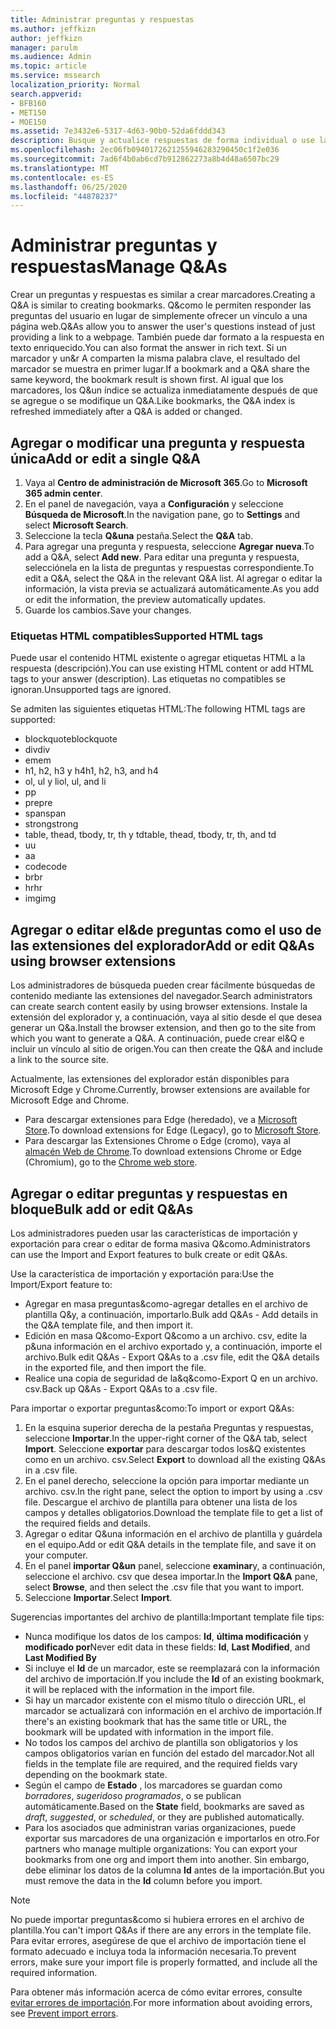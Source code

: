 ```yaml
---
title: Administrar preguntas y respuestas
ms.author: jeffkizn
author: jeffkizn
manager: parulm
ms.audience: Admin
ms.topic: article
ms.service: mssearch
localization_priority: Normal
search.appverid:
- BFB160
- MET150
- MOE150
ms.assetid: 7e3432e6-5317-4d63-90b0-52da6fddd343
description: Busque y actualice respuestas de forma individual o use las herramientas de búsqueda de Microsoft disponibles para editar las preguntas más&de una vez.
ms.openlocfilehash: 2ec06fb0940172621255946283290450c1f2e036
ms.sourcegitcommit: 7ad6f4b0ab6cd7b912862273a8b4d48a6507bc29
ms.translationtype: MT
ms.contentlocale: es-ES
ms.lasthandoff: 06/25/2020
ms.locfileid: "44878237"
---
```

# <a name="manage-qas"></a><span data-ttu-id="1eb5e-103">Administrar preguntas y respuestas</span><span class="sxs-lookup"><span data-stu-id="1eb5e-103">Manage Q&As</span></span>

<span data-ttu-id="1eb5e-104">Crear un preguntas y respuestas es similar a crear marcadores.</span><span class="sxs-lookup"><span data-stu-id="1eb5e-104">Creating a Q&A is similar to creating bookmarks.</span></span> <span data-ttu-id="1eb5e-105">Q&como le permiten responder las preguntas del usuario en lugar de simplemente ofrecer un vínculo a una página web.</span><span class="sxs-lookup"><span data-stu-id="1eb5e-105">Q&As allow you to answer the user's questions instead of just providing a link to a webpage.</span></span> <span data-ttu-id="1eb5e-106">También puede dar formato a la respuesta en texto enriquecido.</span><span class="sxs-lookup"><span data-stu-id="1eb5e-106">You can also format the answer in rich text.</span></span> <span data-ttu-id="1eb5e-107">Si un marcador y un&r A comparten la misma palabra clave, el resultado del marcador se muestra en primer lugar.</span><span class="sxs-lookup"><span data-stu-id="1eb5e-107">If a bookmark and a Q&A share the same keyword, the bookmark result is shown first.</span></span> <span data-ttu-id="1eb5e-108">Al igual que los marcadores, los Q&un índice se actualiza inmediatamente después de que se agregue o se modifique un Q&A.</span><span class="sxs-lookup"><span data-stu-id="1eb5e-108">Like bookmarks, the Q&A index is refreshed immediately after a Q&A is added or changed.</span></span>

## <a name="add-or-edit-a-single-qa"></a><span data-ttu-id="1eb5e-109">Agregar o modificar una pregunta y respuesta única</span><span class="sxs-lookup"><span data-stu-id="1eb5e-109">Add or edit a single Q&A</span></span>

1. <span data-ttu-id="1eb5e-110">Vaya al **Centro de administración de Microsoft 365**.</span><span class="sxs-lookup"><span data-stu-id="1eb5e-110">Go to **Microsoft 365 admin center**.</span></span>
1. <span data-ttu-id="1eb5e-111">En el panel de navegación, vaya a **Configuración** y seleccione **Búsqueda de Microsoft**.</span><span class="sxs-lookup"><span data-stu-id="1eb5e-111">In the navigation pane, go to **Settings** and select **Microsoft Search**.</span></span>
1. <span data-ttu-id="1eb5e-112">Seleccione la tecla **Q&una** pestaña.</span><span class="sxs-lookup"><span data-stu-id="1eb5e-112">Select the **Q&A** tab.</span></span>
1. <span data-ttu-id="1eb5e-113">Para agregar una pregunta y respuesta, seleccione **Agregar nueva**.</span><span class="sxs-lookup"><span data-stu-id="1eb5e-113">To add a Q&A, select **Add new**.</span></span>
<span data-ttu-id="1eb5e-114">Para editar una pregunta y respuesta, selecciónela en la lista de preguntas y respuestas correspondiente.</span><span class="sxs-lookup"><span data-stu-id="1eb5e-114">To edit a Q&A, select the Q&A in the relevant Q&A list.</span></span> <span data-ttu-id="1eb5e-115">Al agregar o editar la información, la vista previa se actualizará automáticamente.</span><span class="sxs-lookup"><span data-stu-id="1eb5e-115">As you add or edit the information, the preview automatically updates.</span></span>
1. <span data-ttu-id="1eb5e-116">Guarde los cambios.</span><span class="sxs-lookup"><span data-stu-id="1eb5e-116">Save your changes.</span></span>

### <a name="supported-html-tags"></a><span data-ttu-id="1eb5e-117">Etiquetas HTML compatibles</span><span class="sxs-lookup"><span data-stu-id="1eb5e-117">Supported HTML tags</span></span>

<span data-ttu-id="1eb5e-118">Puede usar el contenido HTML existente o agregar etiquetas HTML a la respuesta (descripción).</span><span class="sxs-lookup"><span data-stu-id="1eb5e-118">You can use existing HTML content or add HTML tags to your answer (description).</span></span> <span data-ttu-id="1eb5e-119">Las etiquetas no compatibles se ignoran.</span><span class="sxs-lookup"><span data-stu-id="1eb5e-119">Unsupported tags are ignored.</span></span>

<span data-ttu-id="1eb5e-120">Se admiten las siguientes etiquetas HTML:</span><span class="sxs-lookup"><span data-stu-id="1eb5e-120">The following HTML tags are supported:</span></span>

- <span data-ttu-id="1eb5e-121">blockquote</span><span class="sxs-lookup"><span data-stu-id="1eb5e-121">blockquote</span></span>
- <span data-ttu-id="1eb5e-122">div</span><span class="sxs-lookup"><span data-stu-id="1eb5e-122">div</span></span>
- <span data-ttu-id="1eb5e-123">em</span><span class="sxs-lookup"><span data-stu-id="1eb5e-123">em</span></span>
- <span data-ttu-id="1eb5e-124">h1, h2, h3 y h4</span><span class="sxs-lookup"><span data-stu-id="1eb5e-124">h1, h2, h3, and h4</span></span>
- <span data-ttu-id="1eb5e-125">ol, ul y li</span><span class="sxs-lookup"><span data-stu-id="1eb5e-125">ol, ul, and li</span></span>
- <span data-ttu-id="1eb5e-126">p</span><span class="sxs-lookup"><span data-stu-id="1eb5e-126">p</span></span>
- <span data-ttu-id="1eb5e-127">pre</span><span class="sxs-lookup"><span data-stu-id="1eb5e-127">pre</span></span>
- <span data-ttu-id="1eb5e-128">span</span><span class="sxs-lookup"><span data-stu-id="1eb5e-128">span</span></span>
- <span data-ttu-id="1eb5e-129">strong</span><span class="sxs-lookup"><span data-stu-id="1eb5e-129">strong</span></span>
- <span data-ttu-id="1eb5e-130">table, thead, tbody, tr, th y td</span><span class="sxs-lookup"><span data-stu-id="1eb5e-130">table, thead, tbody, tr, th, and td</span></span>
- <span data-ttu-id="1eb5e-131">u</span><span class="sxs-lookup"><span data-stu-id="1eb5e-131">u</span></span>
- <span data-ttu-id="1eb5e-132">a</span><span class="sxs-lookup"><span data-stu-id="1eb5e-132">a</span></span>
- <span data-ttu-id="1eb5e-133">code</span><span class="sxs-lookup"><span data-stu-id="1eb5e-133">code</span></span>
- <span data-ttu-id="1eb5e-134">br</span><span class="sxs-lookup"><span data-stu-id="1eb5e-134">br</span></span>
- <span data-ttu-id="1eb5e-135">hr</span><span class="sxs-lookup"><span data-stu-id="1eb5e-135">hr</span></span>
- <span data-ttu-id="1eb5e-136">img</span><span class="sxs-lookup"><span data-stu-id="1eb5e-136">img</span></span>

## <a name="add-or-edit-qas-using-browser-extensions"></a><span data-ttu-id="1eb5e-137">Agregar o editar el&de preguntas como el uso de las extensiones del explorador</span><span class="sxs-lookup"><span data-stu-id="1eb5e-137">Add or edit Q&As using browser extensions</span></span>

<span data-ttu-id="1eb5e-138">Los administradores de búsqueda pueden crear fácilmente búsquedas de contenido mediante las extensiones del navegador.</span><span class="sxs-lookup"><span data-stu-id="1eb5e-138">Search administrators can create search content easily by using browser extensions.</span></span> <span data-ttu-id="1eb5e-139">Instale la extensión del explorador y, a continuación, vaya al sitio desde el que desea generar un Q&a.</span><span class="sxs-lookup"><span data-stu-id="1eb5e-139">Install the browser extension, and then go to the site from which you want to generate a Q&A.</span></span> <span data-ttu-id="1eb5e-140">A continuación, puede crear el&Q e incluir un vínculo al sitio de origen.</span><span class="sxs-lookup"><span data-stu-id="1eb5e-140">You can then create the Q&A and include a link to the source site.</span></span>

<span data-ttu-id="1eb5e-141">Actualmente, las extensiones del explorador están disponibles para Microsoft Edge y Chrome.</span><span class="sxs-lookup"><span data-stu-id="1eb5e-141">Currently, browser extensions are available for Microsoft Edge and Chrome.</span></span>

- <span data-ttu-id="1eb5e-142">Para descargar extensiones para Edge (heredado), ve a [Microsoft Store](https://www.microsoft.com/p/microsoft-search-content-creator/9nrqdbcbwq55?activetab=pivot:overviewtab).</span><span class="sxs-lookup"><span data-stu-id="1eb5e-142">To download extensions for Edge (Legacy), go to [Microsoft Store](https://www.microsoft.com/p/microsoft-search-content-creator/9nrqdbcbwq55?activetab=pivot:overviewtab).</span></span>
- <span data-ttu-id="1eb5e-143">Para descargar las Extensiones Chrome o Edge (cromo), vaya al [almacén Web de Chrome](https://chrome.google.com/webstore/detail/microsoft-search-content/nocnablpaoeecfmfnjoheefkogmleipm).</span><span class="sxs-lookup"><span data-stu-id="1eb5e-143">To download extensions Chrome or Edge (Chromium), go to the [Chrome web store](https://chrome.google.com/webstore/detail/microsoft-search-content/nocnablpaoeecfmfnjoheefkogmleipm).</span></span>

## <a name="bulk-add-or-edit-qas"></a><span data-ttu-id="1eb5e-144">Agregar o editar preguntas y respuestas en bloque</span><span class="sxs-lookup"><span data-stu-id="1eb5e-144">Bulk add or edit Q&As</span></span>

<span data-ttu-id="1eb5e-145">Los administradores pueden usar las características de importación y exportación para crear o editar de forma masiva Q&como.</span><span class="sxs-lookup"><span data-stu-id="1eb5e-145">Administrators can use the Import and Export features to bulk create or edit Q&As.</span></span>

<span data-ttu-id="1eb5e-146">Use la característica de importación y exportación para:</span><span class="sxs-lookup"><span data-stu-id="1eb5e-146">Use the Import/Export feature to:</span></span>

- <span data-ttu-id="1eb5e-147">Agregar en masa preguntas&como-agregar detalles en el archivo de plantilla Q&y, a continuación, importarlo.</span><span class="sxs-lookup"><span data-stu-id="1eb5e-147">Bulk add Q&As - Add details in the Q&A template file, and then import it.</span></span>
- <span data-ttu-id="1eb5e-148">Edición en masa Q&como-Export Q&como a un archivo. csv, edite la p&una información en el archivo exportado y, a continuación, importe el archivo.</span><span class="sxs-lookup"><span data-stu-id="1eb5e-148">Bulk edit Q&As - Export Q&As to a .csv file, edit the Q&A details in the exported file, and then import the file.</span></span>
- <span data-ttu-id="1eb5e-149">Realice una copia de seguridad de la&q&como-Export Q en un archivo. csv.</span><span class="sxs-lookup"><span data-stu-id="1eb5e-149">Back up Q&As - Export Q&As to a .csv file.</span></span>

<span data-ttu-id="1eb5e-150">Para importar o exportar preguntas&como:</span><span class="sxs-lookup"><span data-stu-id="1eb5e-150">To import or export Q&As:</span></span>

1. <span data-ttu-id="1eb5e-151">En la esquina superior derecha de la pestaña Preguntas y respuestas, seleccione **Importar**.</span><span class="sxs-lookup"><span data-stu-id="1eb5e-151">In the upper-right corner of the Q&A tab, select **Import**.</span></span>
<span data-ttu-id="1eb5e-152">Seleccione **exportar** para descargar todos los&Q existentes como en un archivo. csv.</span><span class="sxs-lookup"><span data-stu-id="1eb5e-152">Select **Export** to download all the existing Q&As in a .csv file.</span></span>
1. <span data-ttu-id="1eb5e-153">En el panel derecho, seleccione la opción para importar mediante un archivo. csv.</span><span class="sxs-lookup"><span data-stu-id="1eb5e-153">In the right pane, select the option to import by using a .csv file.</span></span> <span data-ttu-id="1eb5e-154">Descargue el archivo de plantilla para obtener una lista de los campos y detalles obligatorios.</span><span class="sxs-lookup"><span data-stu-id="1eb5e-154">Download the template file to get a list of the required fields and details.</span></span>
1. <span data-ttu-id="1eb5e-155">Agregar o editar Q&una información en el archivo de plantilla y guárdela en el equipo.</span><span class="sxs-lookup"><span data-stu-id="1eb5e-155">Add or edit Q&A details in the template file, and save it on your computer.</span></span>
1. <span data-ttu-id="1eb5e-156">En el panel **importar Q&un** panel, seleccione **examinar**y, a continuación, seleccione el archivo. csv que desea importar.</span><span class="sxs-lookup"><span data-stu-id="1eb5e-156">In the **Import Q&A** pane, select **Browse**, and then select the .csv file that you want to import.</span></span>
1. <span data-ttu-id="1eb5e-157">Seleccione **Importar**.</span><span class="sxs-lookup"><span data-stu-id="1eb5e-157">Select **Import**.</span></span>

<span data-ttu-id="1eb5e-158">Sugerencias importantes del archivo de plantilla:</span><span class="sxs-lookup"><span data-stu-id="1eb5e-158">Important template file tips:</span></span>

- <span data-ttu-id="1eb5e-159">Nunca modifique los datos de los campos: **Id**, **última modificación** y **modificado por**</span><span class="sxs-lookup"><span data-stu-id="1eb5e-159">Never edit data in these fields: **Id**, **Last Modified**, and **Last Modified By**</span></span>
- <span data-ttu-id="1eb5e-160">Si incluye el **Id** de un marcador, este se reemplazará con la información del archivo de importación.</span><span class="sxs-lookup"><span data-stu-id="1eb5e-160">If you include the **Id** of an existing bookmark, it will be replaced with the information in the import file.</span></span>
- <span data-ttu-id="1eb5e-161">Si hay un marcador existente con el mismo título o dirección URL, el marcador se actualizará con información en el archivo de importación.</span><span class="sxs-lookup"><span data-stu-id="1eb5e-161">If there's an existing bookmark that has the same title or URL, the bookmark will be updated with information in the import file.</span></span>
- <span data-ttu-id="1eb5e-162">No todos los campos del archivo de plantilla son obligatorios y los campos obligatorios varían en función del estado del marcador.</span><span class="sxs-lookup"><span data-stu-id="1eb5e-162">Not all fields in the template file are required, and the required fields vary depending on the bookmark state.</span></span>
- <span data-ttu-id="1eb5e-163">Según el campo de **Estado** , los marcadores se guardan como *borradores*, *sugeridos*o *programados*, o se publican automáticamente.</span><span class="sxs-lookup"><span data-stu-id="1eb5e-163">Based on the **State** field, bookmarks are saved as *draft*, *suggested*, or *scheduled*, or they are published automatically.</span></span>
- <span data-ttu-id="1eb5e-164">Para los asociados que administran varias organizaciones, puede exportar sus marcadores de una organización e importarlos en otro.</span><span class="sxs-lookup"><span data-stu-id="1eb5e-164">For partners who manage multiple organizations: You can export your bookmarks from one org and import them into another.</span></span> <span data-ttu-id="1eb5e-165">Sin embargo, debe eliminar los datos de la columna **Id** antes de la importación.</span><span class="sxs-lookup"><span data-stu-id="1eb5e-165">But you must remove the data in the **Id** column before you import.</span></span>

> [!NOTE]
> <span data-ttu-id="1eb5e-166">No puede importar preguntas&como si hubiera errores en el archivo de plantilla.</span><span class="sxs-lookup"><span data-stu-id="1eb5e-166">You can't import Q&As if there are any errors in the template file.</span></span> <span data-ttu-id="1eb5e-167">Para evitar errores, asegúrese de que el archivo de importación tiene el formato adecuado e incluya toda la información necesaria.</span><span class="sxs-lookup"><span data-stu-id="1eb5e-167">To prevent errors, make sure your import file is properly formatted, and include all the required information.</span></span>

<span data-ttu-id="1eb5e-168">Para obtener más información acerca de cómo evitar errores, consulte [evitar errores de importación](manage-bookmarks.md#prevent-import-errors).</span><span class="sxs-lookup"><span data-stu-id="1eb5e-168">For more information about avoiding errors, see [Prevent import errors](manage-bookmarks.md#prevent-import-errors).</span></span>
